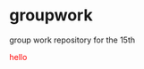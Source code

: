 # groupwork
group work repository for the 15th

<style>
  h {color: red};
</style>

<h> hello </h>

